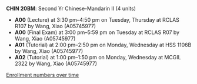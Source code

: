 **CHIN 20BM**: Second Yr Chinese-Mandarin II (4 units)

- **A00** (Lecture) at 3:30 pm–4:50 pm on Tuesday, Thursday at RCLAS R107 by Wang, Xiao (A05745977)
- **A00** (Final Exam) at 3:00 pm–5:59 pm on Tuesday at RCLAS R07 by Wang, Xiao (A05745977)
- **A01** (Tutorial) at 2:00 pm–2:50 pm on Monday, Wednesday at HSS 1106B by Wang, Xiao (A05745977)
- **A02** (Tutorial) at 1:00 pm–1:50 pm on Monday, Wednesday at MCGIL 2322 by Wang, Xiao (A05745977)

[Enrollment numbers over time](./CHIN20BM.tsv)
